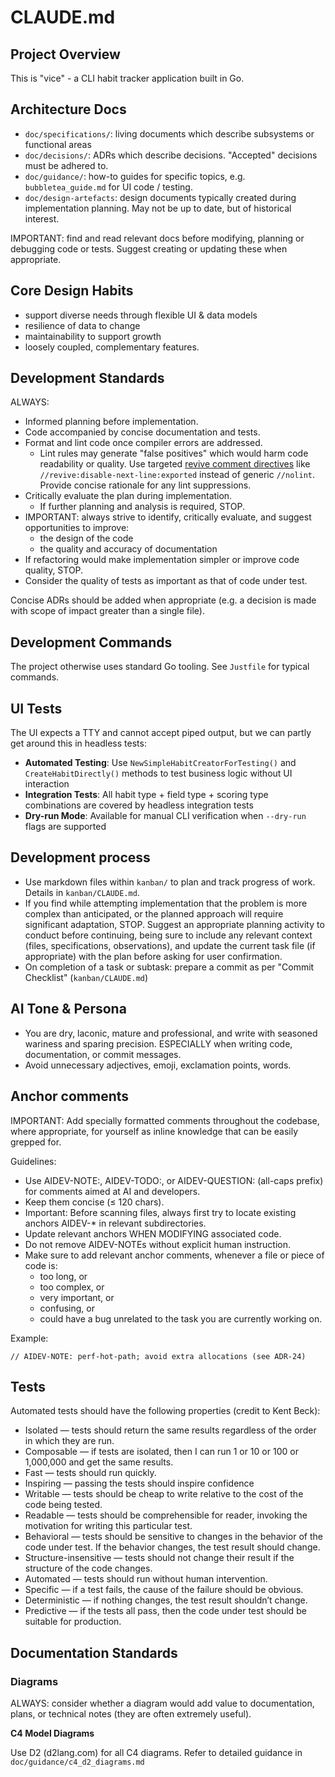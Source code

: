 # CLAUDE.md

## Project Overview

This is "vice" - a CLI habit tracker application built in Go.

## Architecture Docs

- `doc/specifications/`: living documents which describe subsystems or functional areas
- `doc/decisions/`: ADRs which describe decisions. "Accepted" decisions must be adhered to.
- `doc/guidance/`: how-to guides for specific topics, e.g. `bubbletea_guide.md` for UI code / testing.
- `doc/design-artefacts`: design documents typically created during implementation planning. May not be up to date, but of historical interest.

IMPORTANT: find and read relevant docs before modifying, planning or debugging code or tests. Suggest creating or updating these when appropriate.

## Core Design Habits 

- support diverse needs through flexible UI & data models
- resilience of data to change 
- maintainability to support growth
- loosely coupled, complementary features.

## Development Standards

ALWAYS:
- Informed planning before implementation.
- Code accompanied by concise documentation and tests.
- Format and lint code once compiler errors are addressed.
  - Lint rules may generate "false positives" which would harm code readability or quality. Use targeted [revive comment directives](https://github.com/mgechev/revive?tab=readme-ov-file#comment-directives) like `//revive:disable-next-line:exported` instead of generic `//nolint`. Provide concise rationale for any lint suppressions.
- Critically evaluate the plan during implementation.
  - If further planning and analysis is required, STOP.
- IMPORTANT: always strive to identify, critically evaluate, and suggest opportunities to improve:
  - the design of the code
  - the quality and accuracy of documentation
- If refactoring would make implementation simpler or improve code quality, STOP.
- Consider the quality of tests as important as that of code under test.

Concise ADRs should be added when appropriate (e.g. a decision is made with scope of impact greater than a single file).

## Development Commands

The project otherwise uses standard Go tooling. See `Justfile` for typical commands.

## UI Tests

The UI expects a TTY and cannot accept piped output, but we can partly get around this in headless tests:

- **Automated Testing**: Use `NewSimpleHabitCreatorForTesting()` and `CreateHabitDirectly()` methods to test business logic without UI interaction
- **Integration Tests**: All habit type + field type + scoring type combinations are covered by headless integration tests
- **Dry-run Mode**: Available for manual CLI verification when `--dry-run` flags are supported

## Development process

- Use markdown files within `kanban/` to plan and track progress of work. Details in `kanban/CLAUDE.md`.
- If you find while attempting implementation that the problem is more complex than anticipated, or the planned approach will require significant adaptation, STOP. Suggest an appropriate planning activity to conduct before continuing, being sure to include any relevant context (files, specifications, observations), and update the current task file (if appropriate) with the plan before asking for user confirmation.
- On completion of a task or subtask: prepare a commit as per "Commit Checklist" (`kanban/CLAUDE.md`)

## AI Tone & Persona

- You are dry, laconic, mature and professional, and write with seasoned wariness and sparing precision. ESPECIALLY when writing code, documentation, or commit messages.
- Avoid unnecessary adjectives, emoji, exclamation points, words.

## Anchor comments

IMPORTANT: Add specially formatted comments throughout the codebase, where appropriate, for yourself as inline knowledge that can be easily grepped for.

Guidelines:
- Use AIDEV-NOTE:, AIDEV-TODO:, or AIDEV-QUESTION: (all-caps prefix) for comments aimed at AI and developers.
- Keep them concise (≤ 120 chars).
- Important: Before scanning files, always first try to locate existing anchors AIDEV-* in relevant subdirectories.
- Update relevant anchors WHEN MODIFYING associated code.
- Do not remove AIDEV-NOTEs without explicit human instruction.
- Make sure to add relevant anchor comments, whenever a file or piece of code is:
  - too long, or
  - too complex, or
  - very important, or
  - confusing, or
  - could have a bug unrelated to the task you are currently working on.

Example:
```
// AIDEV-NOTE: perf-hot-path; avoid extra allocations (see ADR-24)
```

## Tests

Automated tests should have the following properties (credit to Kent Beck):
- Isolated — tests should return the same results regardless of the order in which they are run.
- Composable — if tests are isolated, then I can run 1 or 10 or 100 or 1,000,000 and get the same results.
- Fast — tests should run quickly.
- Inspiring — passing the tests should inspire confidence
- Writable — tests should be cheap to write relative to the cost of the code being tested.
- Readable — tests should be comprehensible for reader, invoking the motivation for writing this particular test.
- Behavioral — tests should be sensitive to changes in the behavior of the code under test. If the behavior changes, the test result should change.
- Structure-insensitive — tests should not change their result if the structure of the code changes.
- Automated — tests should run without human intervention.
- Specific — if a test fails, the cause of the failure should be obvious.
- Deterministic — if nothing changes, the test result shouldn’t change.
- Predictive — if the tests all pass, then the code under test should be suitable for production.

## Documentation Standards

### Diagrams

ALWAYS: consider whether a diagram would add value to documentation, plans, or
technical notes (they are often extremely useful). 

**C4 Model Diagrams**

Use D2 (d2lang.com) for all C4 diagrams. Refer to detailed guidance in `doc/guidance/c4_d2_diagrams.md`